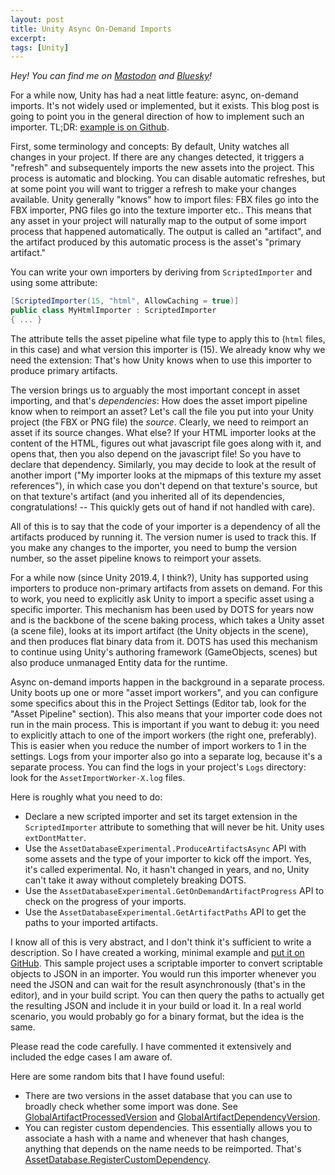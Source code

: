 ```yaml
---
layout: post
title: Unity Async On-Demand Imports
excerpt:
tags: [Unity]
---
```


_Hey! You can find me on [Mastodon](https://mastodon.gamedev.place/@sschoener) and [Bluesky](https://bsky.app/profile/sschoener.bsky.social)!_

For a while now, Unity has had a neat little feature: async, on-demand imports. It's not widely used or implemented, but it exists. This blog post is going to point you in the general direction of how to implement such an importer. TL;DR: [example is on Github](https://github.com/sschoener/unity-async-scripted-importer/).

First, some terminology and concepts: By default, Unity watches all changes in your project. If there are any changes detected, it triggers a "refresh" and subsequentely imports the new assets into the project. This process is automatic and blocking. You can disable automatic refreshes, but at some point you will want to trigger a refresh to make your changes available. Unity generally "knows" how to import files: FBX files go into the FBX importer, PNG files go into the texture importer etc.. This means that any asset in your project will naturally map to the output of some import process that happened automatically. The output is called an "artifact", and the artifact produced by this automatic process is the asset's "primary artifact."

You can write your own importers by deriving from `ScriptedImporter` and using some attribute:
```csharp
[ScriptedImporter(15, "html", AllowCaching = true)]
public class MyHtmlImporter : ScriptedImporter
{ ... }
```
The attribute tells the asset pipeline what file type to apply this to (`html` files, in this case) and what version this importer is (15). We already know why we need the extension: That's how Unity knows when to use this importer to produce primary artifacts.

The version brings us to arguably the most important concept in asset importing, and that's _dependencies_: How does the asset import pipeline know when to reimport an asset? Let's call the file you put into your Unity project (the FBX or PNG file) the _source_. Clearly, we need to reimport an asset if its source changes. What else? If your HTML importer looks at the content of the HTML, figures out what javascript file goes along with it, and opens that, then you also depend on the javascript file! So you have to declare that dependency. Similarly, you may decide to look at the result of another import ("My importer looks at the mipmaps of this texture my asset references"), in which case you don't depend on that texture's source, but on that texture's artifact (and you inherited all of its dependencies, congratulations! -- This quickly gets out of hand if not handled with care).

All of this is to say that the code of your importer is a dependency of all the artifacts produced by running it. The version numer is used to track this. If you make any changes to the importer, you need to bump the version number, so the asset pipeline knows to reimport your assets.

For a while now (since Unity 2019.4, I think?), Unity has supported using importers to produce non-primary artifacts from assets on demand. For this to work, you need to explicitly ask Unity to import a specific asset using a specific importer. This mechanism has been used by DOTS for years now and is the backbone of the scene baking process, which takes a Unity asset (a scene file), looks at its import artifact (the Unity objects in the scene), and then produces flat binary data from it. DOTS has used this mechanism to continue using Unity's authoring framework (GameObjects, scenes) but also produce unmanaged Entity data for the runtime.

Async on-demand imports happen in the background in a separate process. Unity boots up one or more "asset import workers", and you can configure some specifics about this in the Project Settings (Editor tab, look for the "Asset Pipeline" section). This also means that your importer code does not run in the main process. This is important if you want to debug it: you need to explicitly attach to one of the import workers (the right one, preferably). This is easier when you reduce the number of import workers to 1 in the settings. Logs from your importer also go into a separate log, because it's a separate process. You can find the logs in your project's `Logs` directory: look for the `AssetImportWorker-X.log` files.

Here is roughly what you need to do:
 * Declare a new scripted importer and set its target extension in the `ScriptedImporter` attribute to something that will never be hit. Unity uses `extDontMatter`.
 * Use the `AssetDatabaseExperimental.ProduceArtifactsAsync` API with some assets and the type of your importer to kick off the import. Yes, it's called experimental. No, it hasn't changed in years, and no, Unity can't take it away without completely breaking DOTS.
 * Use the `AssetDatabaseExperimental.GetOnDemandArtifactProgress` API to check on the progress of your imports.
 * Use the `AssetDatabaseExperimental.GetArtifactPaths` API to get the paths to your imported artifacts.

I know all of this is very abstract, and I don't think it's sufficient to write a description. So I have created a working, minimal example and [put it on GitHub](https://github.com/sschoener/unity-async-scripted-importer/blob/b1955f694097c4bd2a886b3c6310ca6295e01a48/Assets/Editor/ImportTrigger.cs). This sample project uses a scriptable importer to convert scriptable objects to JSON in an importer. You would run this importer whenever you need the JSON and can wait for the result asynchronously (that's in the editor), and in your build script. You can then query the paths to actually get the resulting JSON and include it in your build or load it. In a real world scenario, you would probably go for a binary format, but the idea is the same.

Please read the code carefully. I have commented it extensively and included the edge cases I am aware of.

Here are some random bits that I have found useful:
 * There are two versions in the asset database that you can use to broadly check whether some import was done. See [GlobalArtifactProcessedVersion](https://docs.unity3d.com/ScriptReference/AssetDatabase.GlobalArtifactProcessedVersion.html) and [GlobalArtifactDependencyVersion](https://docs.unity3d.com/ScriptReference/AssetDatabase.GlobalArtifactDependencyVersion.html).
 * You can register custom dependencies. This essentially allows you to associate a hash with a name and whenever that hash changes, anything that depends on the name needs to be reimported. That's [AssetDatabase.RegisterCustomDependency](https://docs.unity3d.com/ScriptReference/AssetDatabase.RegisterCustomDependency.html).